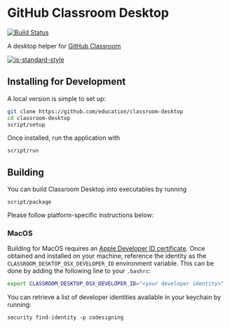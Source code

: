 # GitHub Classroom Desktop
[![Build Status](https://travis-ci.org/education/classroom-desktop.svg?branch=master)](https://travis-ci.org/education/classroom-desktop)

A desktop helper for [GitHub Classroom](https://classroom.github.com/)

[![js-standard-style](https://cdn.rawgit.com/feross/standard/master/badge.svg)](http://standardjs.com)

## Installing for Development

A local version is simple to set up:

```sh
git clone https://github.com/education/classroom-desktop
cd classroom-desktop
script/setup
```

Once installed, run the application with

```
script/run
```

## Building

You can build Classroom Desktop into executables by running

```
script/package
```

Please follow platform-specific instructions below:

### MacOS

Building for MacOS requires an [Apple Developer ID certificate](https://developer.apple.com/developer-id/).
Once obtained and installed on your machine, reference the identity as the
`CLASSROOM_DESKTOP_OSX_DEVELOPER_ID` environment variable. This can be done by
adding the following line to your `.bashrc`:

```sh
export CLASSROOM_DESKTOP_OSX_DEVELOPER_ID="<your developer identity>"
```

You can retrieve a list of developer identities available in your keychain by running:

```
security find-identity -p codesigning
```

